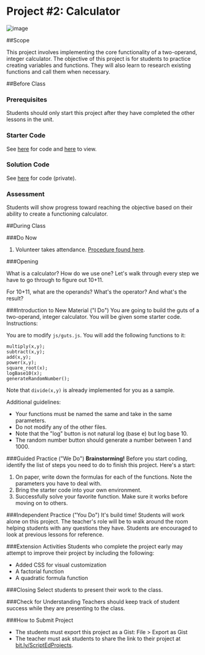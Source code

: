 # Project #2: Calculator

![image](http://i.imgur.com/hbZ3reC.jpg)

##Scope

This project involves implementing the core functionality of a two-operand, integer calculator. The objective of this project is for students to practice creating variables and functions. They will also learn to research existing functions and call them when necessary. 
 
##Before Class

### Prerequisites
Students should only start this project after they have completed the other lessons in the unit.

### Starter Code

See [here](starter_code/) for code and [here](https://rawgit.com/ScriptEdcurriculum/curriculum/master/units/5-javascript/lessons/4-project/starter_code/index.html) to view.

### Solution Code

See [here](https://github.com/ScriptEdcurriculum/solutions/tree/master/units/5-javascript/lessons/4-project/solution_code) for code (private).

### Assessment

Students will show progress toward reaching the objective based on their ability to create a functioning calculator.

##During Class

###Do Now

1. Volunteer takes attendance. [Procedure found here](https://docs.google.com/document/d/19IIhqykr70vj7wnqyJYuQNTkd9GX56Xgl3omD42IcMk/edit).

###Opening

What is a calculator? How do we use one? Let's walk through every step we have to go through to figure out 10+11. 

For 10+11, what are the operands? What's the operator? And what's the result?

###Introduction to New Material ("I Do")
You are going to build the guts of a two-operand, integer calculator. You will be given some starter code. Instructions:

You are to modify `js/guts.js`. You will add the following functions to it:

```
multiply(x,y);
subtract(x,y);
add(x,y);
power(x,y);
square_root(x);
logBase10(x);
generateRandomNumber();
```

Note that `divide(x,y)` is already implemented for you as a sample.

Additional guidelines:

* Your functions must be named the same and take in the same parameters.
* Do not modify any of the other files. 
* Note that the "log" button is not natural log (base e) but log base 10.
* The random number button should generate a number between 1 and 1000.

###Guided Practice ("We Do")
**Brainstorming!** Before you start coding, identify the list of steps you need to do to finish this project. Here's a start:

1. On paper, write down the formulas for each of the functions. Note the parameters you have to deal with.
2. Bring the starter code into your own environment.
3. Successfully solve your favorite function. Make sure it works before moving on to others.

###Independent Practice ("You Do")
It's build time! Students will work alone on this project. The teacher's role will be to walk around the room helping students with any questions they have. Students are encouraged to look at previous lessons for reference.

###Extension Activities
Students who complete the project early may attempt to improve their project by including the following:  

* Added CSS for visual customization
* A factorial function
* A quadratic formula function

###Closing
Select students to present their work to the class.

###Check for Understanding
Teachers should keep track of student success while they are presenting to the class.

###How to Submit Project
* The students must export this project as a Gist: File > Export as Gist
* The teacher must ask students to share the link to their project at [bit.ly/ScriptEdProjects](https://bit.ly/ScriptEdProjects).

